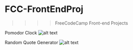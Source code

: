 # FCC-FrontEndProj


>>>> FreeCodeCamp Front-end Projects

Pomodor Clock
![alt text](https://github.com/sssrnty/FCC-FrontEndProj/blob/master/pomodoro/pomodoro.png)

Random Quote Generator
![alt text](https://github.com/sssrnty/FCC-FrontEndProj/blob/master/generator/generate.png)
